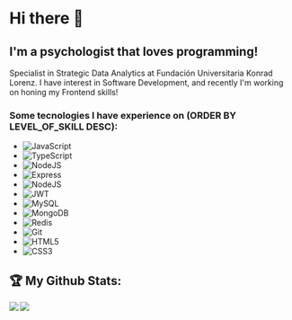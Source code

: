 # Hi there 👋

## I'm a psychologist that loves programming! 

Specialist in Strategic Data Analytics at Fundación Universitaria Konrad Lorenz.
I have interest in Software Development, and recently I'm working on honing my Frontend skills!

### Some tecnologies I have experience on (ORDER BY LEVEL_OF_SKILL DESC):

- <img alt="JavaScript" src="https://img.shields.io/badge/JavaScript-323330?style=for-the-badge&logo=javascript&logoColor=F7DF1E"/>
- <img alt="TypeScript" src="https://img.shields.io/badge/TypeScript-007ACC?style=for-the-badge&logo=typescript&logoColor=white"/>
- <img alt="NodeJS" src="https://img.shields.io/badge/Node.js-339933?style=for-the-badge&logo=nodedotjs&logoColor=white"/>
- <img alt="Express" src="https://img.shields.io/badge/Express.js-000000?style=for-the-badge&logo=express&logoColor=white"/>
- <img alt="NodeJS" src="https://img.shields.io/badge/Linux-FCC624?style=for-the-badge&logo=linux&logoColor=black"/>
- <img alt="JWT" src="https://img.shields.io/badge/JWT-000000?style=for-the-badge&logo=JSON%20web%20tokens&logoColor=white"/>
- <img alt="MySQL" src="https://img.shields.io/badge/MySQL-005C84?style=for-the-badge&logo=mysql&logoColor=white"/>
- <img alt="MongoDB" src="https://img.shields.io/badge/MongoDB-4EA94B?style=for-the-badge&logo=mongodb&logoColor=white"/>
- <img alt="Redis" src="https://img.shields.io/badge/redis-%23DD0031.svg?&style=for-the-badge&logo=redis&logoColor=white"/>
- <img alt="Git" src="https://img.shields.io/badge/git%20-%23F05033.svg?&style=for-the-badge&logo=git&logoColor=white"/>
- <img alt="HTML5" src="https://img.shields.io/badge/html5%20-%23E34F26.svg?&style=for-the-badge&logo=html5&logoColor=white"/> 
- <img alt="CSS3" src="https://img.shields.io/badge/css3%20-%231572B6.svg?&style=for-the-badge&logo=css3&logoColor=white"/>

## :trophy: My Github Stats:


<!-- ![GitHub stats](https://github-readme-stats.vercel.app/api?username=eacardenase&show_icons=true&theme=dracula)
![Top Langs](https://github-readme-stats.vercel.app/api/top-langs/?username=eacardenase&theme=dracula) -->

<div>
<a href="https://github-readme-stats.vercel.app/api?username=eacardenase&show_icons=true&theme=dracula">
  <img  align="left" src="https://github-readme-stats.vercel.app/api?username=eacardenase&show_icons=true&theme=dracula" />
</a>
<a href="https://github-readme-stats.vercel.app/api/top-langs/?username=eacardenase&theme=dracula">
  <img align="left" src="https://github-readme-stats.vercel.app/api/top-langs/?username=eacardenase&theme=dracula" />
</a>
</div>
